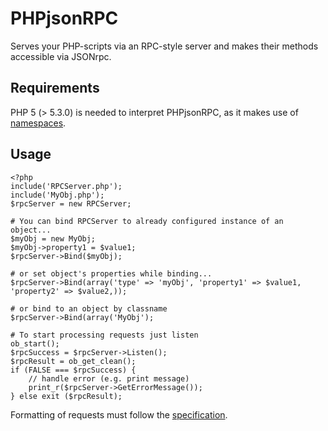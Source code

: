 PHPjsonRPC
===========

Serves your PHP-scripts via an RPC-style server and makes their methods accessible via JSONrpc.

Requirements
------------
PHP 5 (> 5.3.0) is needed to interpret PHPjsonRPC, as it makes use of [namespaces](http://php.net/manual/en/language.namespaces.php "PHP namespaces").

Usage
-----
    <?php
    include('RPCServer.php');
    include('MyObj.php');
    $rpcServer = new RPCServer;

    # You can bind RPCServer to already configured instance of an object...
    $myObj = new MyObj;
    $myObj->property1 = $value1;
    $rpcServer->Bind($myObj);

    # or set object's properties while binding...
    $rpcServer->Bind(array('type' => 'myObj', 'property1' => $value1, 'property2' => $value2,));

    # or bind to an object by classname
    $rpcServer->Bind(array('MyObj');

    # To start processing requests just listen
    ob_start();
    $rpcSuccess = $rpcServer->Listen();
    $rpcResult = ob_get_clean();
    if (FALSE === $rpcSuccess) {
        // handle error (e.g. print message)
        print_r($rpcServer->GetErrorMessage());
    } else exit ($rpcResult);
    
Formatting of requests must follow the [specification](http://www.jsonrpc.org/specification#request_object "RequestObject in jsonrpc-spec").
